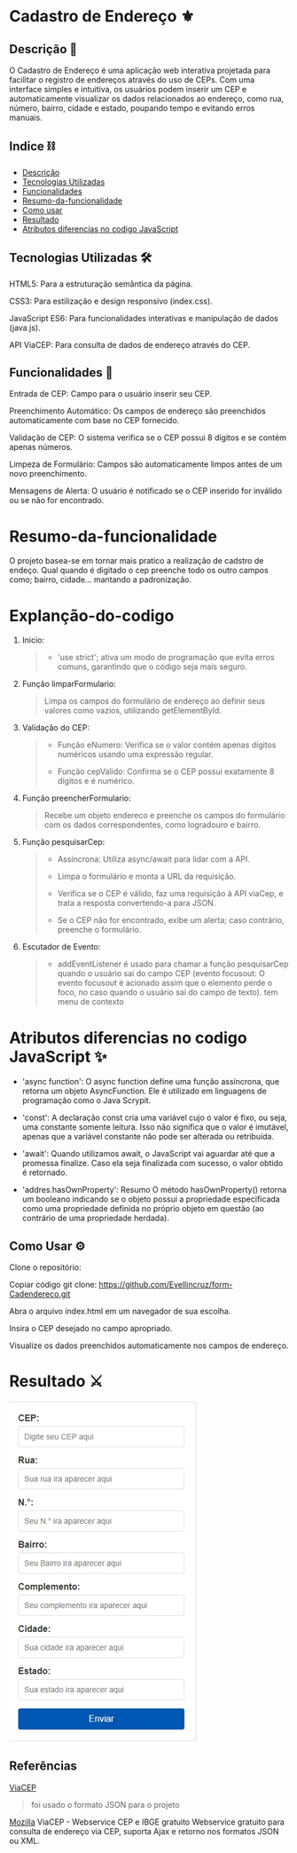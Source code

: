 # Cadastro de Endereço ⚜️

## Descrição 📑

O Cadastro de Endereço é uma aplicação web interativa projetada para facilitar o registro de endereços através do uso de CEPs. Com uma interface simples e intuitiva, os usuários podem inserir um CEP e automaticamente visualizar os dados relacionados ao endereço, como rua, número, bairro, cidade e estado, poupando tempo e evitando erros manuais.

## Indice ⛓️ 
 
* [Descrição](#descrição)
* [Tecnologias Utilizadas](#tecnologias-utilizadas)
* [Funcionalidades](#funcionalidades)
* [ Resumo-da-funcionalidade](#resumo-da-funcionalidade)
* [Como usar](#como-usar)
* [Resultado](#resultado)
* [Atributos diferencias no codigo JavaScript](#atributos-diferencias-no-codigo-javascriptAtributos-diferencias-no-codigo-JavaScript)

## Tecnologias Utilizadas 🛠️

HTML5: Para a estruturação semântica da página.

CSS3: Para estilização e design responsivo (index.css).

JavaScript ES6: Para funcionalidades interativas e manipulação de dados (java.js).

API ViaCEP: Para consulta de dados de endereço através do CEP.

## Funcionalidades 📌

Entrada de CEP: Campo para o usuário inserir seu CEP.

Preenchimento Automático: Os campos de endereço são preenchidos automaticamente com base no CEP fornecido.

Validação de CEP: O sistema verifica se o CEP possui 8 dígitos e se contém apenas números.

Limpeza de Formulário: Campos são automaticamente limpos antes de um novo preenchimento.

Mensagens de Alerta: O usuário é notificado se o CEP inserido for inválido ou se não for encontrado.

# Resumo-da-funcionalidade 
 
O projeto basea-se em tornar mais pratico a realização de cadstro de endeço. Qual quando é digitado o cep preenche todo os outro campos como; bairro, cidade... mantando a padronização.
 
# Explanção-do-codigo
 
1.  Inicio:
    > - 'use strict'; ativa um modo de programação que evita erros comuns, garantindo que o código seja mais seguro.
 
2. Função limparFormulario:
 
    > Limpa os campos do formulário de endereço ao definir seus valores como vazios, utilizando getElementById.
 
 
3. Validação do CEP:
 
    > - Função eNumero: Verifica se o valor contém apenas dígitos numéricos usando uma expressão regular.
    >
    > - Função cepValido: Confirma se o CEP possui exatamente 8 dígitos e é numérico.
 
4. Função preencherFormulario:
 
    > Recebe um objeto endereco e preenche os campos do formulário com os dados correspondentes, como logradouro e bairro.
 
5. Função pesquisarCep:
 
    >- Assíncrona: Utiliza async/await para lidar com a API.
    >
    > - Limpa o formulário e monta a URL da requisição.
    >
    > - Verifica se o CEP é válido, faz uma requisição à API viaCep, e trata a resposta convertendo-a para JSON.
    > - Se o CEP não for encontrado, exibe um alerta; caso contrário, preenche o formulário.
 
6. Escutador de Evento:
 
    > - addEventListener é usado para chamar a função pesquisarCep quando o usuário sai do campo CEP (evento focusout: O evento focusout é acionado assim que o elemento perde o foco, no caso quando o usuário sai do campo de texto).
tem menu de contexto

# Atributos diferencias no codigo JavaScript ✨
 
- 'async function': O async function define uma função assíncrona, que retorna um objeto AsyncFunction. Ele é utilizado em linguagens de programação como o Java Scrypit.
 
- 'const': A declaração const cria uma variável cujo o valor é fixo, ou seja, uma constante somente leitura. Isso não significa que o valor é imutável, apenas que a variável constante não pode ser alterada ou retribuída.
 
- 'await': Quando utilizamos await, o JavaScript vai aguardar até que a promessa finalize. Caso ela seja finalizada com sucesso, o valor obtido é retornado.
 
- 'addres.hasOwnProperty': Resumo O método hasOwnProperty() retorna um booleano indicando se o objeto possui a propriedade especificada como uma propriedade definida no próprio objeto em questão (ao contrário de uma propriedade herdada).

## Como Usar ⚙️

Clone o repositório:

Copiar código
git clone: <https://github.com/Evellincruz/form-Cadendereco.git>

Abra o arquivo index.html em um navegador de sua escolha.

Insira o CEP desejado no campo apropriado.

Visualize os dados preenchidos automaticamente nos campos de endereço.

# Resultado ⚔️

![img](img/resultado.jpeg)


## Referências

[ViaCEP](https://viacep.com.br/)
 
>foi usado o formato JSON para o projeto
 
[Mozilla](https://developer.mozilla.org/pt-BR/)
ViaCEP - Webservice CEP e IBGE gratuito
Webservice gratuito para consulta de endereço via CEP, suporta Ajax e retorno nos formatos JSON ou XML.
 
